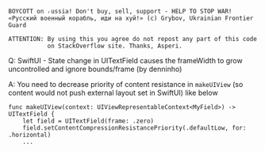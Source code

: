 ```
BOYCOTT on ᵣussia! Don't buy, sell, support - HELP TO STOP WAR!
«Русский военный корабль, иди на хуй!» (c) Grybov, Ukrainian Frontier Guard

ATTENTION: By using this you agree do not repost any part of this code
           on StackOverflow site. Thanks, Asperi.
```

Q: SwiftUI - State change in UITextField causes the frameWidth to grow uncontrolled and ignore bounds/frame (by denninho)

A: You need to decrease priority of content resistance in `makeUIView` (so content would not push external layout set in SwiftUI) like below


    func makeUIView(context: UIViewRepresentableContext<MyField>) -> UITextField {
        let field = UITextField(frame: .zero)
        field.setContentCompressionResistancePriority(.defaultLow, for: .horizontal)
        ...


